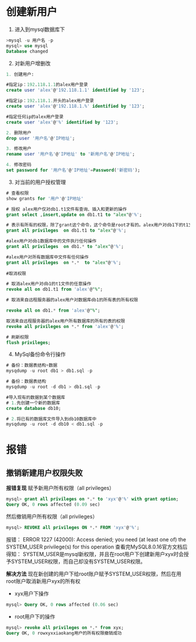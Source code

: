 # 创建新用户

1. 进入到mysql数据库下

```sql
>mysql -u 用户名 -p
mysql> use mysql
Database changed
```

2. 对新用户增删改

```sql
1. 创建用户:

#指定ip：192.118.1.1的alex用户登录
create user 'alex'@'192.118.1.1' identified by '123';

#指定ip：192.118.1.开头的alex用户登录
create user 'alex'@'192.118.1.%' identified by '123';

#指定任何ip的alex用户登录
create user 'alex'@'%' identified by '123';

2. 删除用户
drop user '用户名'@'IP地址';

3. 修改用户
rename user '用户名'@'IP地址' to '新用户名'@'IP地址';

4. 修改密码
set password for '用户名'@'IP地址'=Password('新密码');
```

3. 对当前的用户授权管理

```sql
# 查看权限
show grants for '用户'@'IP地址'

# 授权 alex用户仅对db1.t1文件有查询、插入和更新的操作
grant select ,insert,update on db1.t1 to "alex"@'%';

# 表示有所有的权限，除了grant这个命令，这个命令是root才有的。alex用户对db1下的t1文件有任意操作
grant all privileges  on db1.t1 to "alex"@'%';

#alex用户对db1数据库中的文件执行任何操作
grant all privileges  on db1.* to "alex"@'%';

#alex用户对所有数据库中文件有任何操作
grant all privileges  on *.*  to "alex"@'%';
 
#取消权限

# 取消alex用户对db1的t1文件的任意操作
revoke all on db1.t1 from 'alex'@"%";  

# 取消来自远程服务器的alex用户对数据库db1的所有表的所有权限

revoke all on db1.* from 'alex'@"%";  

取消来自远程服务器的alex用户所有数据库的所有的表的权限
revoke all privileges on *.* from 'alex'@'%';

# 刷新权限
flush privileges;
```

4. MySql备份命令行操作

```sql
# 备份：数据表结构+数据
mysqdump -u root db1 > db1.sql -p

# 备份：数据表结构
mysqdump -u root -d db1 > db1.sql -p

#导入现有的数据到某个数据库
# 1.先创建一个新的数据库
create database db10;

# 2.将已有的数据库文件导入到db10数据库中
mysqdump -u root -d db10 < db1.sql -p
```

# 报错

## 撤销新建用户权限失败

**报错复现**
赋予新用户所有权限（all privileges）

```sql
mysql> grant all privileges on *.* to 'xyx'@'%' with grant option;
Query OK, 0 rows affected (0.09 sec)
```

然后撤销用户所有权限（all privileges）

```sql
mysql> REVOKE all privileges ON *.* FROM 'xyx'@'%';
```

报错：
ERROR 1227 (42000): Access denied; you need (at least one of) the SYSTEM_USER privilege(s) for this operation
查看完MySQL8.0.16官方文档后得知： SYSTEM_USER是mysql新权限，并且在root用户下创建新用户xyx时会授予SYSTEM_USER权限，而自己却没有SYSTEM_USER权限。

**解决方法**
现在新创建的用户下给root账户赋予SYSTEM_USER权限，然后在用root账户取消新用户xyx的所有权

- xyx用户下操作

```sql
mysql> Query OK, 0 rows affected (0.06 sec)
```

- root用户下的操作

```sql
mysql> revoke all privileges on *.* from xyx;
Query OK, 0 rowxyxxiaokang用户的所有权限撤销成功